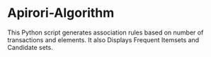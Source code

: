 # Apirori-Algorithm
This Python script generates association rules based on number of transactions and elements.
It also Displays Frequent Itemsets and Candidate sets.
